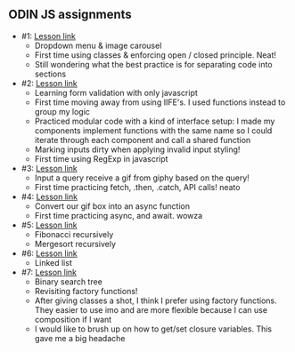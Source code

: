 ## ODIN JS assignments
- #1: [Lesson link](https://www.theodinproject.com/lessons/node-path-javascript-dynamic-user-interface-interactions)
  - Dropdown menu & image carousel
  - First time using classes & enforcing open / closed principle. Neat!
  - Still wondering what the best practice is for separating code into sections
- #2: [Lesson link](https://www.theodinproject.com/lessons/node-path-javascript-form-validation-with-javascript)
  - Learning form validation with only javascript
  - First time moving away from using IIFE's. I used functions instead to group my logic
  - Practiced modular code with a kind of interface setup: I made my components implement functions with the same name so I could iterate through each component and call a shared function
  - Marking inputs dirty when applying invalid input styling!
  - First time using RegExp in javascript
- #3: [Lesson link](https://www.theodinproject.com/lessons/node-path-javascript-working-with-apis)
  - Input a query receive a gif from giphy based on the query!
  - First time practicing fetch, .then, .catch, API calls! neato
- #4: [Lesson link](https://www.theodinproject.com/lessons/node-path-javascript-async-and-await)
  - Convert our gif box into an async function
  - First time practicing async, and await. wowza
- #5: [Lesson link](https://www.theodinproject.com/lessons/javascript-recursion)
  - Fibonacci recursively
  - Mergesort recursively
- #6: [Lesson link](https://www.theodinproject.com/lessons/javascript-linked-lists)
  - Linked list
- #7: [Lesson link](https://www.theodinproject.com/lessons/javascript-binary-search-trees)
  - Binary search tree
  - Revisiting factory functions!
  - After giving classes a shot, I think I prefer using factory functions. They easier to use imo and are more flexible because I can use composition if I want
  - I would like to brush up on how to get/set closure variables. This gave me a big headache